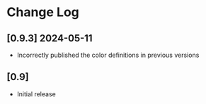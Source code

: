 # Change Log

## [0.9.3] 2024-05-11
- Incorrectly published the color definitions in previous versions

## [0.9]
- Initial release
